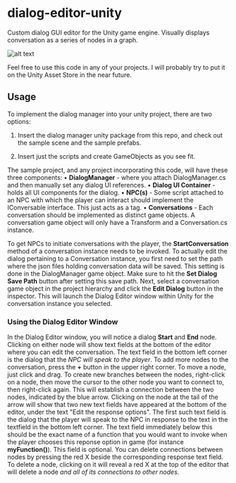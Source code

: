 # dialog-editor-unity
Custom dialog GUI editor for the Unity game engine.
Visually displays conversation as a series of nodes in a graph.

![alt text](https://andrewgray.me/images/dialogeditor.png)

Feel free to use this code in any of your projects. I will probably try to put it on the Unity Asset Store in the near future.


## Usage
To implement the dialog manager into your unity project, there are two options:

1) Insert the dialog manager unity package from this repo, and check out the sample scene and the sample prefabs.

2) Insert just the scripts and create GameObjects as you see fit.

The sample project, and any project incorporating this code, will have these three components:
• __DialogManager__ - where you attach DialogManager.cs and then manually set any dialog UI references.
• __Dialog UI Container__ - holds all UI components for the dialog.
• __NPC(s)__ - Some script attached to an NPC with which the player can interact should implement the IConversable interface. This just acts as a tag. 
• __Conversations__ - Each conversation should be implemented as distinct game objects. A conversation game object will only have a Transform and a Conversation.cs instance.

To get NPCs to initiate conversations with the player, the __StartConversation__ method of a conversation instance needs to be invoked.
To actually edit the dialog pertaining to a Conversation instance, you first need to set the path where the json files holding conversation data will be saved. This setting is done in the DialogManager game object. Make sure to hit the __Set Dialog Save Path__ button after setting this save path. Next, select a conversation game object in the project hierarchy and click the __Edit Dialog__ button in the inspector. This will launch the Dialog Editor window within Unity for the conversation instance you selected. 

### Using the Dialog Editor Window
In the Dialog Editor window, you will notice a dialog __Start__ and __End__ node. Clicking on either node will show text fields at the bottom of the editor where you can edit the conversation. The text field in the bottom left corner is the dialog that the _NPC will speak to the player_. To add more nodes to the conversation, press the __+__ button in the upper right corner.  To move a node, just click and drag. To create new branches between the nodes, right-click on a node, then move the cursor to the other node you want to connect to, then right-click again. This will establish a connection between the two nodes, indicated by the blue arrow. Clicking on the node at the tail of the arrow will show that two new text fields have appeared at the bottom of the editor, under the text "Edit the response options". The first such text field is the dialog that the player will speak to the NPC in response to the text in the textfield in the bottom left corner. The text field immediately below this should be the exact name of a function that you would want to invoke when the player chooses this reponse option in game (for instance __myFunction()__). This field is optional. You can delete connections between nodes by pressing the red X beside the corresponding response text field. To delete a node, clicking on it will reveal a red X at the top of the editor that will delete a node _and all of its connections to other nodes_.
